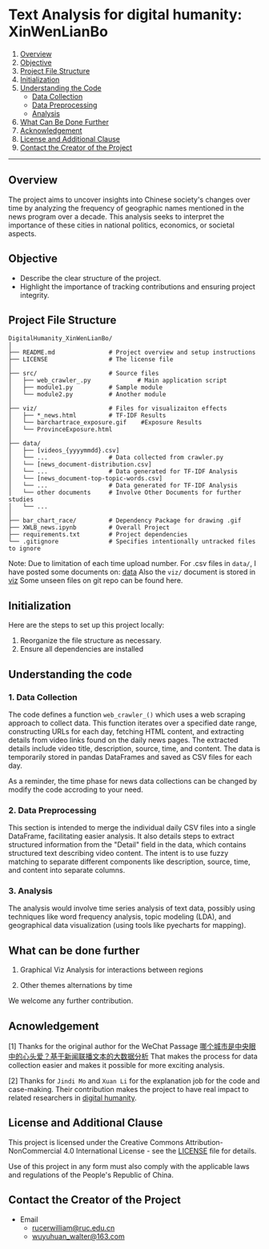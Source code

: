 # Text Analysis for digital humanity: XinWenLianBo

1. [Overview](#overview)
2. [Objective](#objective)
3. [Project File Structure](#project-file-structure)
4. [Initialization](#initialization)
5. [Understanding the Code](#understanding-the-code)
    - [Data Collection](#data-collection)
    - [Data Preprocessing](#data-preprocessing)
    - [Analysis](#analysis)
6. [What Can Be Done Further](#what-can-be-done-further)
7. [Acknowledgement](#acknowledgement)
8. [License and Additional Clause](#license-and-additional-clause)
9. [Contact the Creator of the Project](#contact-the-creator-of-the-project)

---

## Overview

The project aims to uncover insights into Chinese society's changes over time by analyzing the frequency of geographic names mentioned in the news program over a decade. This analysis seeks to interpret the importance of these cities in national politics, economics, or societal aspects.

## Objective

- Describe the clear structure of the project.
- Highlight the importance of tracking contributions and ensuring project integrity.

## Project File Structure

```
DigitalHumanity_XinWenLianBo/
│
├── README.md               # Project overview and setup instructions
├── LICENSE                 # The license file
│
├── src/                    # Source files
│   ├── web_crawler_.py             # Main application script
│   ├── module1.py          # Sample module
│   └── module2.py          # Another module
│
├── viz/                    # Files for visualizaiton effects
│   ├── *_news.html         # TF-IDF Results
│   └── barchartrace_exposure.gif    #Exposure Results
│   └── ProvinceExposure.html    
│
├── data/                   
│   ├── [videos_{yyyymmdd}.csv] 
│   └── ...                 # Data collected from crawler.py
│   └── [news_document-distribution.csv] 
│   └── ...                 # Data generated for TF-IDF Analysis
│   └── [news_document-top-topic-words.csv] 
│   └── ...                 # Data generated for TF-IDF Analysis
│   └── other documents     # Involve Other Documents for further studies
│   └── ... 
│
├── bar_chart_race/         # Dependency Package for drawing .gif
├── XWLB_news.ipynb         # Overall Project
├── requirements.txt        # Project dependencies
└── .gitignore              # Specifies intentionally untracked files to ignore
```
Note: Due to limitation of each time upload number. For .csv files in `data/`, I have posted some documents on: [data](https://drive.google.com/drive/folders/1yqp-BGZpv-0oSjv08Ity-oIsnPY0fp-A)
Also the `viz/` document is stored in [viz](https://drive.google.com/drive/folders/1ktmwnB9xgByLnnzFBIqaOCBK-VDBKiG2) Some unseen files on git repo can be found here.

## Initialization

Here are the steps to set up this project locally:

1. Reorganize the file structure as necessary.
2. Ensure all dependencies are installed

## Understanding the code

### 1. Data Collection

The code defines a function `web_crawler_()` which uses a web scraping approach to collect data. This function iterates over a specified date range, constructing URLs for each day, fetching HTML content, and extracting details from video links found on the daily news pages. The extracted details include video title, description, source, time, and content. The data is temporarily stored in pandas DataFrames and saved as CSV files for each day.

As a reminder, the time phase for news data collections can be changed by modify the code accroding to your need.

### 2. Data Preprocessing

This section is intended to merge the individual daily CSV files into a single DataFrame, facilitating easier analysis. It also details steps to extract structured information from the "Detail" field in the data, which contains structured text describing video content. The intent is to use fuzzy matching to separate different components like description, source, time, and content into separate columns.

### 3. Analysis

The analysis would involve time series analysis of text data, possibly using techniques like word frequency analysis, topic modeling (LDA), and geographical data visualization (using tools like pyecharts for mapping).
## What can be done further

1. Graphical Viz Analysis for interactions between regions

2. Other themes alternations by time

We welcome any further contribution.

## Acnowledgement

[1] Thanks for the original author for the WeChat Passage [哪个城市是中央眼中的心头爱？基于新闻联播文本的大数据分析](https://mp.weixin.qq.com/s/EvhdkXQBHZVYenYg1U74YQ) That makes the process for data collection easier and makes it possible for more exciting analysis.

[2] Thanks for `Jindi Mo` and `Xuan Li` for the explanation job for the code and case-making. Their contribution makes the project to have real impact to related researchers in [digital humanity](https://en.wikipedia.org/wiki/Digital_humanities).

## License and Additional Clause

This project is licensed under the Creative Commons Attribution-NonCommercial 4.0 International License - see the [LICENSE](LICENSE) file for details. 

Use of this project in any form must also comply with the applicable laws and regulations of the People's Republic of China. 


## Contact the Creator of the Project
- Email
  - rucerwilliam@ruc.edu.cn
  - wuyuhuan_walter@163.com
